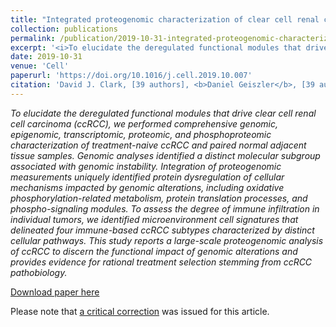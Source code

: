 ```yaml
---
title: "Integrated proteogenomic characterization of clear cell renal cell carcinoma"
collection: publications
permalink: /publication/2019-10-31-integrated-proteogenomic-characterization-of-clear
excerpt: '<i>To elucidate the deregulated functional modules that drive clear cell renal cell carcinoma (ccRCC), we performed comprehensive genomic, epigenomic, transcriptomic, proteomic, and phosphoproteomic characterization of treatment-naive ccRCC and paired normal adjacent tissue samples. Genomic analyses identified a distinct molecular subgroup associated with genomic instability. Integration of proteogenomic measurements uniquely identified protein dysregulation of cellular mechanisms impacted by genomic alterations, including oxidative phosphorylation-related metabolism, protein translation processes, and phospho-signaling modules. To assess the degree of immune infiltration in individual tumors, we identified microenvironment cell signatures that delineated four immune-based ccRCC subtypes characterized by distinct cellular pathways. This study reports a large-scale proteogenomic analysis of ccRCC to discern the functional impact of genomic alterations and provides evidence for rational treatment selection stemming from ccRCC pathobiology.</i>'
date: 2019-10-31
venue: 'Cell'
paperurl: 'https://doi.org/10.1016/j.cell.2019.10.007'
citation: 'David J. Clark, [39 authors], <b>Daniel Geiszler</b>, [39 authors]. (2019). &quot;Integrated proteogenomic characterization of clear cell renal cell carcinomia.&quot; <i>Cell</i>. 179(4), 964-983.e31.'
---
```

<i>To elucidate the deregulated functional modules that drive clear cell renal cell carcinoma (ccRCC), we performed comprehensive genomic, epigenomic, transcriptomic, proteomic, and phosphoproteomic characterization of treatment-naive ccRCC and paired normal adjacent tissue samples. Genomic analyses identified a distinct molecular subgroup associated with genomic instability. Integration of proteogenomic measurements uniquely identified protein dysregulation of cellular mechanisms impacted by genomic alterations, including oxidative phosphorylation-related metabolism, protein translation processes, and phospho-signaling modules. To assess the degree of immune infiltration in individual tumors, we identified microenvironment cell signatures that delineated four immune-based ccRCC subtypes characterized by distinct cellular pathways. This study reports a large-scale proteogenomic analysis of ccRCC to discern the functional impact of genomic alterations and provides evidence for rational treatment selection stemming from ccRCC pathobiology.</i>

[Download paper here](https://doi.org/10.1016/j.cell.2019.10.007)

Please note that [a critical correction](https://www.cell.com/cell/pdf/S0092-8674(19)31388-1.pdf) was issued for this article.
